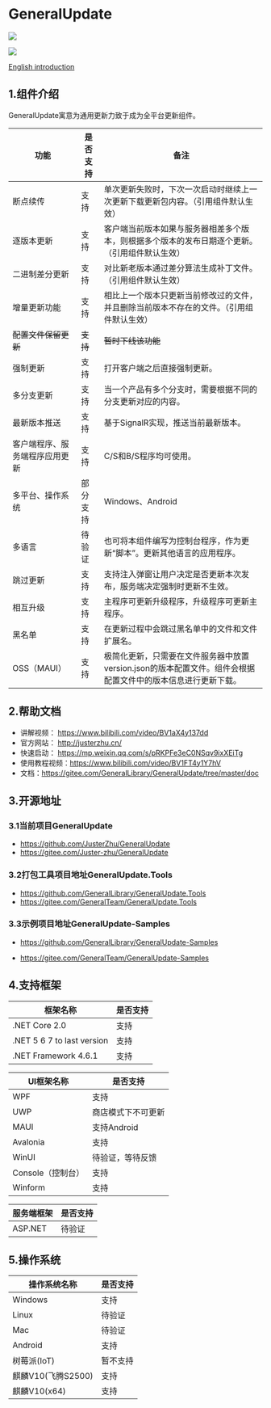 # GeneralUpdate #
![](https://img.shields.io/github/license/JusterZhu/GeneralUpdate?color=blue)


![](imgs/GeneralUpdate_h.png)

[English introduction](https://github.com/JusterZhu/GeneralUpdate/blob/master/README_en.md)

## 1.组件介绍 ##

GeneralUpdate寓意为通用更新力致于成为全平台更新组件。

| 功能                           | 是否支持 | 备注                                                         |
| ------------------------------ | -------- | ------------------------------------------------------------ |
| 断点续传                       | 支持     | 单次更新失败时，下次一次启动时继续上一次更新下载更新包内容。（引用组件默认生效） |
| 逐版本更新                     | 支持     | 客户端当前版本如果与服务器相差多个版本，则根据多个版本的发布日期逐个更新。（引用组件默认生效） |
| 二进制差分更新                 | 支持     | 对比新老版本通过差分算法生成补丁文件。（引用组件默认生效）   |
| 增量更新功能                   | 支持     | 相比上一个版本只更新当前修改过的文件，并且删除当前版本不存在的文件。（引用组件默认生效） |
| ~~配置文件保留更新~~           | ~~支持~~ | ~~暂时下线该功能~~                                           |
| 强制更新                       | 支持     | 打开客户端之后直接强制更新。                                 |
| 多分支更新                     | 支持     | 当一个产品有多个分支时，需要根据不同的分支更新对应的内容。   |
| 最新版本推送                   | 支持     | 基于SignalR实现，推送当前最新版本。                          |
| 客户端程序、服务端程序应用更新 | 支持     | C/S和B/S程序均可使用。                                       |
| 多平台、操作系统               | 部分支持 | Windows、Android                                             |
| 多语言                         | 待验证   | 也可将本组件编写为控制台程序，作为更新“脚本”。更新其他语言的应用程序。 |
| 跳过更新                       | 支持     | 支持注入弹窗让用户决定是否更新本次发布，服务端决定强制时更新不生效。 |
| 相互升级                       | 支持     | 主程序可更新升级程序，升级程序可更新主程序。                 |
| 黑名单                         | 支持     | 在更新过程中会跳过黑名单中的文件和文件扩展名。               |
| OSS（MAUI）                    | 支持     | 极简化更新，只需要在文件服务器中放置version.json的版本配置文件。组件会根据配置文件中的版本信息进行更新下载。 |



## 2.帮助文档 ##

- 讲解视频： https://www.bilibili.com/video/BV1aX4y137dd
- 官方网站： http://justerzhu.cn/
- 快速启动： https://mp.weixin.qq.com/s/pRKPFe3eC0NSqv9ixXEiTg
- 使用教程视频：https://www.bilibili.com/video/BV1FT4y1Y7hV
- 文档：https://gitee.com/GeneralLibrary/GeneralUpdate/tree/master/doc

## 3.开源地址 ##

### 3.1当前项目GeneralUpdate

- https://github.com/JusterZhu/GeneralUpdate
- https://gitee.com/Juster-zhu/GeneralUpdate

### 3.2打包工具项目地址GeneralUpdate.Tools

- https://github.com/GeneralLibrary/GeneralUpdate.Tools
- https://gitee.com/GeneralTeam/GeneralUpdate.Tools

### 3.3示例项目地址GeneralUpdate-Samples

- https://github.com/GeneralLibrary/GeneralUpdate-Samples

- https://gitee.com/GeneralTeam/GeneralUpdate-Samples



## 4.支持框架

| 框架名称                   | 是否支持 |
| -------------------------- | -------- |
| .NET Core 2.0              | 支持     |
| .NET 5 6 7 to last version | 支持     |
| .NET Framework 4.6.1       | 支持     |

| UI框架名称        | 是否支持           |
| ----------------- | ------------------ |
| WPF               | 支持               |
| UWP               | 商店模式下不可更新 |
| MAUI              | 支持Android        |
| Avalonia          | 支持               |
| WinUI             | 待验证，等待反馈   |
| Console（控制台） | 支持               |
| Winform           | 支持               |

| 服务端框架 | 是否支持 |
| ---------- | -------- |
| ASP.NET    | 待验证   |



## 5.操作系统

| 操作系统名称 | 是否支持 |
| ------------ | -------- |
| Windows      | 支持     |
| Linux        | 待验证 |
| Mac          | 待验证 |
| Android      | 支持 |
| 树莓派(IoT)  | 暂不支持 |
| 麒麟V10(飞腾S2500)  | 支持   |
| 麒麟V10(x64)  | 支持   |
